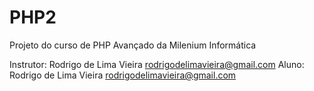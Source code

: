 PHP2
====

Projeto do curso de PHP Avançado da Milenium Informática

Instrutor: Rodrigo de Lima Vieira <rodrigodelimavieira@gmail.com>
Aluno: Rodrigo de Lima Vieira <rodrigodelimavieira@gmail.com>
